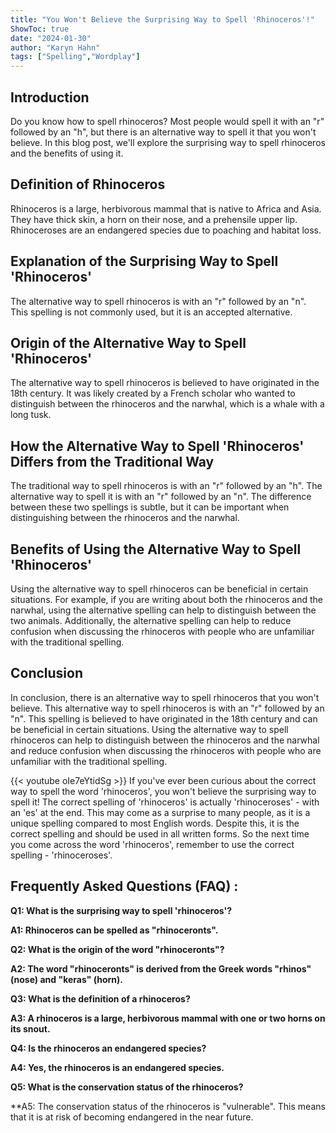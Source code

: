 ```yaml
---
title: "You Won't Believe the Surprising Way to Spell 'Rhinoceros'!"
ShowToc: true 
date: "2024-01-30"
author: "Karyn Hahn" 
tags: ["Spelling","Wordplay"]
---
```

## Introduction

Do you know how to spell rhinoceros? Most people would spell it with an "r" followed by an "h", but there is an alternative way to spell it that you won't believe. In this blog post, we'll explore the surprising way to spell rhinoceros and the benefits of using it.

## Definition of Rhinoceros

Rhinoceros is a large, herbivorous mammal that is native to Africa and Asia. They have thick skin, a horn on their nose, and a prehensile upper lip. Rhinoceroses are an endangered species due to poaching and habitat loss.

## Explanation of the Surprising Way to Spell 'Rhinoceros'

The alternative way to spell rhinoceros is with an "r" followed by an "n". This spelling is not commonly used, but it is an accepted alternative. 

## Origin of the Alternative Way to Spell 'Rhinoceros'

The alternative way to spell rhinoceros is believed to have originated in the 18th century. It was likely created by a French scholar who wanted to distinguish between the rhinoceros and the narwhal, which is a whale with a long tusk. 

## How the Alternative Way to Spell 'Rhinoceros' Differs from the Traditional Way

The traditional way to spell rhinoceros is with an "r" followed by an "h". The alternative way to spell it is with an "r" followed by an "n". The difference between these two spellings is subtle, but it can be important when distinguishing between the rhinoceros and the narwhal. 

## Benefits of Using the Alternative Way to Spell 'Rhinoceros'

Using the alternative way to spell rhinoceros can be beneficial in certain situations. For example, if you are writing about both the rhinoceros and the narwhal, using the alternative spelling can help to distinguish between the two animals. Additionally, the alternative spelling can help to reduce confusion when discussing the rhinoceros with people who are unfamiliar with the traditional spelling. 

## Conclusion

In conclusion, there is an alternative way to spell rhinoceros that you won't believe. This alternative way to spell rhinoceros is with an "r" followed by an "n". This spelling is believed to have originated in the 18th century and can be beneficial in certain situations. Using the alternative way to spell rhinoceros can help to distinguish between the rhinoceros and the narwhal and reduce confusion when discussing the rhinoceros with people who are unfamiliar with the traditional spelling.

{{< youtube oIe7eYtidSg >}} 
If you've ever been curious about the correct way to spell the word 'rhinoceros', you won't believe the surprising way to spell it! The correct spelling of 'rhinoceros' is actually 'rhinoceroses' - with an 'es' at the end. This may come as a surprise to many people, as it is a unique spelling compared to most English words. Despite this, it is the correct spelling and should be used in all written forms. So the next time you come across the word 'rhinoceros', remember to use the correct spelling - 'rhinoceroses'.

## Frequently Asked Questions (FAQ) :
**Q1: What is the surprising way to spell 'rhinoceros'?**

**A1: Rhinoceros can be spelled as "rhinoceronts".**

**Q2: What is the origin of the word "rhinoceronts"?**

**A2: The word "rhinoceronts" is derived from the Greek words "rhinos" (nose) and "keras" (horn).**

**Q3: What is the definition of a rhinoceros?**

**A3: A rhinoceros is a large, herbivorous mammal with one or two horns on its snout.**

**Q4: Is the rhinoceros an endangered species?**

**A4: Yes, the rhinoceros is an endangered species.**

**Q5: What is the conservation status of the rhinoceros?**

**A5: The conservation status of the rhinoceros is "vulnerable". This means that it is at risk of becoming endangered in the near future.





